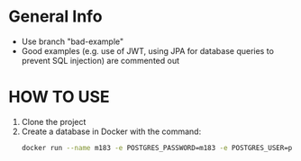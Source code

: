 # General Info

- Use branch "bad-example"
- Good examples (e.g. use of JWT, using JPA for database queries to prevent SQL injection) are commented out

# HOW TO USE

1. Clone the project
2. Create a database in Docker with the command: 
   ```bash
   docker run --name m183 -e POSTGRES_PASSWORD=m183 -e POSTGRES_USER=postgres -p 5432:5432 -d postgres
